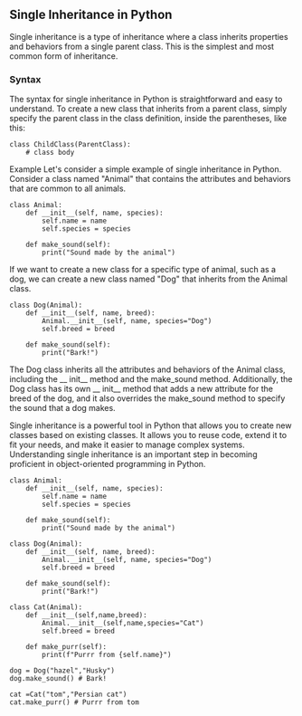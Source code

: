## Single Inheritance in Python
Single inheritance is a type of inheritance where a class inherits properties and behaviors from a single parent class. This is the simplest and most common form of inheritance.

### Syntax
The syntax for single inheritance in Python is straightforward and easy to understand. To create a new class that inherits from a parent class, simply specify the parent class in the class definition, inside the parentheses, like this:
```
class ChildClass(ParentClass):
    # class body
```
Example
Let's consider a simple example of single inheritance in Python. Consider a class named "Animal" that contains the attributes and behaviors that are common to all animals.
```
class Animal:
    def __init__(self, name, species):
        self.name = name
        self.species = species
        
    def make_sound(self):
        print("Sound made by the animal")
```
If we want to create a new class for a specific type of animal, such as a dog, we can create a new class named "Dog" that inherits from the Animal class.

```
class Dog(Animal):
    def __init__(self, name, breed):
        Animal.__init__(self, name, species="Dog")
        self.breed = breed
        
    def make_sound(self):
        print("Bark!")
```
The Dog class inherits all the attributes and behaviors of the Animal class, including the __ init__ method and the make_sound method. Additionally, the Dog class has its own __ init__ method that adds a new attribute for the breed of the dog, and it also overrides the make_sound method to specify the sound that a dog makes.

Single inheritance is a powerful tool in Python that allows you to create new classes based on existing classes. It allows you to reuse code, extend it to fit your needs, and make it easier to manage complex systems. Understanding single inheritance is an important step in becoming proficient in object-oriented programming in Python.

```
class Animal:
    def __init__(self, name, species):
        self.name = name
        self.species = species
        
    def make_sound(self):
        print("Sound made by the animal")

class Dog(Animal):
    def __init__(self, name, breed):
        Animal.__init__(self, name, species="Dog")
        self.breed = breed
        
    def make_sound(self):
        print("Bark!")
        
class Cat(Animal):
    def __init__(self,name,breed):
        Animal.__init__(self,name,species="Cat")
        self.breed = breed
        
    def make_purr(self):
        print(f"Purrr from {self.name}")
        
dog = Dog("hazel","Husky")
dog.make_sound() # Bark!

cat =Cat("tom","Persian cat")
cat.make_purr() # Purrr from tom




```
